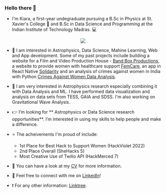 ### Hello there 👋

<!--
**kiara-jacob/kiara-jacob** is a ✨ _special_ ✨ repository because its `README.md` (this file) appears on your GitHub profile.

Here are some ideas to get you started:

- 🔭 I’m currently working on ...
- 🌱 I’m currently learning ...
- 👯 I’m looking to collaborate on ...
- 🤔 I’m looking for help with ...
- 💬 Ask me about ...
- 📫 How to reach me: ...
- 😄 Pronouns: ...
- ⚡ Fun fact: ...
-->

- I'm Kiara, a first-year undegraduate pursuing a B.Sc in Physics at St. Xavier's College :milky_way: and B.Sc in Data Science and Programming at the Indian Institute of Technology Madras. :computer:

<p align="center">
  <a href="https://github.com/DenverCoder1/readme-typing-svg"><img src="https://readme-typing-svg.herokuapp.com/?lines=Astrophysics%20and%20Data%20Science%20Enthusiast;Developed%20several%20websites%20and%20apps;Learning%20programming,%20ML%20and%20blockchain&font=Monoid%20Code&center=true&width=800&height=45&color=c8b6ff&vCenter=true&size=30"></a>
</p>

-  :pushpin: I am interested in Astrophysics, Data Science, Mahine Learning, Web and App development. Some of my past projects include building a website for a Film and Video Production House - [Band Box Productions](https://www.bandboxproductions.com), a website to provide women with healthcare support [FemCare](https://github.com/kiara-jacob/FemCare-SheHacks5), an app in React Native [Solidarity](https://github.com/kiara-jacob/Solidarity-HackMerced7) and an analysis of crimes against women in India with Python [Crimes Against Women Data Analysis](https://github.com/kiara-jacob/CrimeDataAnalysis).

-  :telescope: I am very interested in Astrophysics research especially combining it with Data Analysis and ML. I have performed data visualization and analysis on data sets from TESS, GAIA and SDSS. I'm also working on Gravitational Wave Analysis.

- :point_right:  I’m looking for ** Astrophysics or Data Science research opportunities**. I’m interested in using my skills to help people and make a difference.

- :star: The acheivements I'm proud of include: 
  - 1st Place for Best Hack to Support Women (HackViolet 2022)
  - 2nd Place Overall (SheHacks 5)
  - Most Creative Use of Twilio API (HackMerced 7)
  
- :page_facing_up: You can have a look at my [CV](https://drive.google.com/file/d/10dFVYG--0eCDTEO7z6Z0FOK54ahTPq4v/view) for more information.

- :handshake:  Feel free to connect with me on [LinkedIn](https://www.linkedin.com/in/kiara-jacob/)!
- :exclamation: For any other information: [Linktree](https://linktr.ee/kiarajacob).
